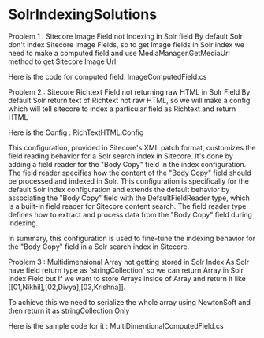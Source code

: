 # SolrIndexingSolutions
Problem 1 : Sitecore Image Field not Indexing in Solr field 
By default Solr don't index Sitecore Image Fields, so to get Image fields in Solr index we need to make a computed field and use MediaManager.GetMediaUrl method to get Sitecore Image Url

Here is the code for computed field: ImageComputedField.cs

Problem 2 : Sitecore Richtext Field not returning raw HTML in Solr Field
By default Solr return text of Richtext not raw HTML, so we will make a config which will tell sitecore to index a particular field as Richtext and return HTML

Here is the Config : RichTextHTML.Config

This configuration, provided in Sitecore's XML patch format, customizes the field reading behavior for a Solr search index in Sitecore. It's done by adding a field reader for the "Body Copy" field in the index configuration. The field reader specifies how the content of the "Body Copy" field should be processed and indexed in Solr. This configuration is specifically for the default Solr index configuration and extends the default behavior by associating the "Body Copy" field with the DefaultFieldReader type, which is a built-in field reader for Sitecore content search. The field reader type defines how to extract and process data from the "Body Copy" field during indexing.

In summary, this configuration is used to fine-tune the indexing behavior for the "Body Copy" field in a Solr search index in Sitecore.

Problem 3 : Multidimensional Array not getting stored in Solr Index
As Solr have field return type as 'stringCollection' so we can return Array in Solr Index Field
but If we want to store Arrays inside of Array and return it
like [[01,Nikhil],[02,Divya],[03,Krishna]].

To achieve this we need to serialize the whole array using NewtonSoft and then return it as stringCollection Only

Here is the sample code for it : MultiDimentionalComputedField.cs
